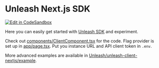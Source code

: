 # Unleash Next.js SDK

[![Edit in CodeSandbox](https://codesandbox.io/static/img/play-codesandbox.svg)](https://codesandbox.io/s/github/Unleash/unleash-sdk-examples/tree/main/Next.js)

Here you can easily get started with [Unleash SDK](https://github.com/Unleash/unleash-client-nextjs) and experiment.

Check out [components/ClientComponent.tsx](./components/ClientComponent.tsx) for the code. Flag provider is set up in [app/page.tsx](./app/page.tsx). Put you instance URL and API client token in `.env`.

More advanced examples are available in [Unleash/unleash-client-nextjs/example](https://github.com/Unleash/unleash-client-nextjs/tree/app/page.tsxample).
